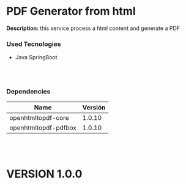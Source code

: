 # PDF Generator from html
**Description:** this service process a html content and generate a PDF

### Used Tecnologies
- Java SpringBoot

<br><br>

### Dependencies
| Name                 | Versión |
|----------------------|---------|
| openhtmltopdf-core   | 1.0.10  |
| openhtmltopdf-pdfbox | 1.0.10  |

<br><br>

# VERSION 1.0.0
